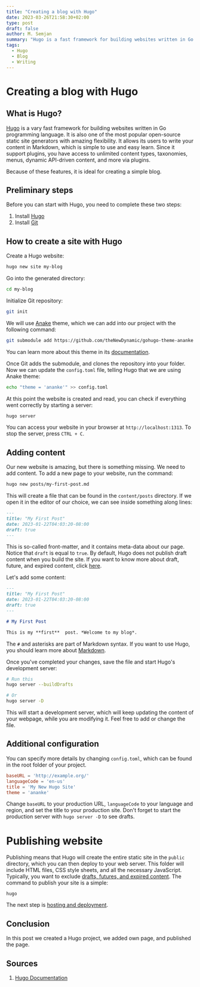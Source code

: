 ```yaml
---
title: "Creating a blog with Hugo"
date: 2023-03-26T21:58:30+02:00
type: post
draft: false 
author: M. Semjan
summary: "Hugo is a fast framework for building websites written in Go. With this post, you will learn how to create a simple blog with Hugo."
tags:
  - Hugo
  - Blog
  - Writing
---
```

# Creating a blog with Hugo

## What is Hugo?

[Hugo](https://gohugo.io/getting-started/configuration/) is a vary fast framework for building websites written in Go programming language. It is also one of the most popular open-source static site generators with amazing flexibility. It allows its users to write your content in Markdown, which is simple to use and easy learn. Since it support plugins, you have access to unlimited content types, taxonomies, menus, dynamic API-driven content, and more via plugins.

Because of these features, it is ideal for creating a simple blog.

## Preliminary steps

Before you can start with Hugo, you need to complete these two steps:
1. Install [Hugo](https://gohugo.io/installation/)
2. Install [Git](https://git-scm.com/downloads)

## How to create a site with Hugo

Create a Hugo website:
```bash
hugo new site my-blog
```

Go into the generated directory:
```bash
cd my-blog 
```

Initialize Git repository:
```bash
git init
```

We will use [Anake](https://github.com/theNewDynamic/gohugo-theme-ananke) theme, which we can add into our project with the following command:
```bash
git submodule add https://github.com/theNewDynamic/gohugo-theme-ananke themes/ananke
```

You can learn more about this theme in its [documentation](https://github.com/theNewDynamic/gohugo-theme-ananke#readme).

Once Git adds the submodule, and clones the repository into your folder. Now we can update the `config.toml` file, telling Hugo that we are using Anake theme:
```bash
echo "theme = 'ananke'" >> config.toml
```

At this point the website is created and read, you can check if everything went correctly by starting a server:
```bash
hugo server
```

You can access your website in your browser at `http://localhost:1313`. To stop the server, press `CTRL + C`.

## Adding content

Our new website is amazing, but there is something missing. We need to add content. To add a new page to your website, run the command:
```bash
hugo new posts/my-first-post.md
```

This will create a file that can be found in the `content/posts` directory. If we open it in the editor of our choice, we can see inside something along lines:
```markdown
---
title: "My First Post"
date: 2023-01-22T04:03:20-08:00
draft: true
---
```

This is so-called front-matter, and it contains meta-data about our page. Notice that `draft` is equal to `true`. By default, Hugo does not publish draft content when you build the site. If you want to know more about draft, future, and expired content, click [here](https://gohugo.io/getting-started/usage/#draft-future-and-expired-content).

Let's add some content:
```markdown
---
title: "My First Post"
date: 2023-01-22T04:03:20-08:00
draft: true
---

# My First Post

This is my **first**  post. *Welcome to my blog*.
```

The `#` and asterisks are part of Markdown syntax. If you want to use Hugo, you should learn more about [Markdown](https://www.markdownguide.org/basic-syntax).

Once you've completed your changes, save the file and start Hugo's development server:
```bash
# Run this
hugo server --buildDrafts

# Or
hugo server -D
```

This will start a development server, which will keep updating the content of your webpage, while you are modifying it. Feel free to add or change the file.

## Additional configuration

You can specify more details by changing `config.toml`, which can be found in the root folder of your project.
```toml
baseURL = 'http://example.org/'
languageCode = 'en-us'
title = 'My New Hugo Site'
theme = 'ananke'
```

Change `baseURL` to your production URL, `languageCode` to your language and region, and set the title to your production site. Don't forget to start the production server with `hugo server -D` to see drafts. 

# Publishing website

Publishing means that Hugo will create the entire static site in the `public` directory, which you can then deploy to your web server. This folder will include HTML files, CSS style sheets, and all the necessary JavaScript. Typically, you want to exclude [drafts, futures, and expired content](https://gohugo.io/getting-started/usage/#draft-future-and-expired-content). The command to publish your site is a simple:
```
hugo
```

The next step is [hosting and deployment](https://gohugo.io/hosting-and-deployment/).

## Conclusion

In this post we created a Hugo project, we added own page, and published the page. 

## Sources 

1. [Hugo Documentation](https://gohugo.io/hosting-and-deployment://gohugo.io/getting-started/quick-start/)
